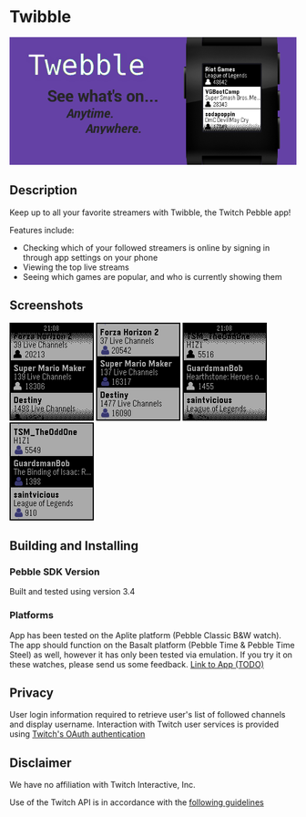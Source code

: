# Twibble

![Twibble Banner](./TwibbleBanner.png "Twibble Logo")

## Description

Keep up to all your favorite streamers with Twibble, the Twitch Pebble app!

Features include:
- Checking which of your followed streamers is online by signing in through app settings on your phone
- Viewing the top live streams
- Seeing which games are popular, and who is currently showing them

## Screenshots

![Twibble Games menu](./screenshots/screenshot_games.png)
![Twibble Games menu colour](./screenshots/screenshot_games_colour.png)
![Twibble Channel menu](./screenshots/screenshot_channel.png)
![Twibble Channel menu colour](./screenshots/screenshot_channel_colour.png)

## Building and Installing

### Pebble SDK Version
Built and tested using version 3.4

### Platforms
App has been tested on the Aplite platform (Pebble Classic B&W watch).
The app should function on the Basalt platform (Pebble Time & Pebble Time Steel) as well, however it has only been tested via emulation.
If you try it on these watches, please send us some feedback.
[Link to App (TODO)](link)

## Privacy
User login information required to retrieve user's list of followed channels and display username.
Interaction with Twitch user services is provided using [Twitch's OAuth authentication](https://github.com/justintv/Twitch-API/blob/master/authentication.md)

## Disclaimer
We have no affiliation with Twitch Interactive, Inc.

Use of the Twitch API is in accordance with the [following guidelines](http://www.twitch.tv/user/legal?page=api_terms_of_service)
